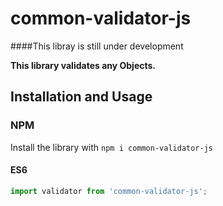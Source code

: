 # common-validator-js
####This libray is still under development

**This library validates any Objects.**

## Installation and Usage

### NPM

Install the library with `npm i common-validator-js`

#### ES6

```javascript
import validator from 'common-validator-js';
```

